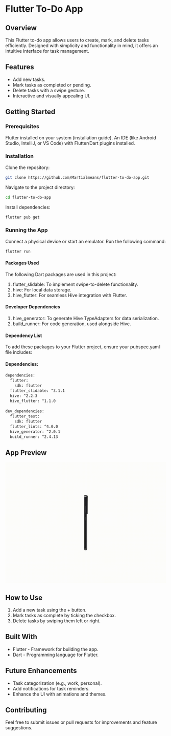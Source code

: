 # Flutter To-Do App

## Overview

This Flutter to-do app allows users to create, mark, and delete tasks efficiently. Designed with simplicity and functionality in mind, it offers an intuitive interface for task management.

## Features

- Add new tasks.
- Mark tasks as completed or pending.
- Delete tasks with a swipe gesture.
- Interactive and visually appealing UI.

## Getting Started

### Prerequisites

Flutter installed on your system (installation guide).
An IDE (like Android Studio, IntelliJ, or VS Code) with Flutter/Dart plugins installed.

### Installation

Clone the repository:

  ```bash
  git clone https://github.com/Martialmeans/flutter-to-do-app.git
  ```

Navigate to the project directory:

  ```bash
  cd flutter-to-do-app
  ```

Install dependencies:

  ```bash
  flutter pub get
  ```

### Running the App

Connect a physical device or start an emulator.
Run the following command:

  ```bash
  flutter run
  ```

#### Packages Used

The following Dart packages are used in this project:

1. flutter_slidable: To implement swipe-to-delete functionality.
2. hive: For local data storage.
3. hive_flutter: For seamless Hive integration with Flutter.

#### Developer Dependencies

1. hive_generator: To generate Hive TypeAdapters for data serialization.
2. build_runner: For code generation, used alongside Hive.

#### Dependency List

To add these packages to your Flutter project, ensure your pubspec.yaml file includes:

#### Dependencies:

    dependencies:
      flutter:
        sdk: flutter
      flutter_slidable: ^3.1.1
      hive: ^2.2.3
      hive_flutter: ^1.1.0

    dev_dependencies:
      flutter_test:
        sdk: flutter
      flutter_lints: ^4.0.0
      hive_generator: ^2.0.1
      build_runner: ^2.4.13
      
## App Preview

![Flutter To-Do App Preview](assets/samsung-galaxy-slow-reveal.gif)

## How to Use

1. Add a new task using the + button.
2. Mark tasks as complete by ticking the checkbox.
3. Delete tasks by swiping them left or right.

## Built With

- Flutter - Framework for building the app.
- Dart - Programming language for Flutter.

## Future Enhancements

- Task categorization (e.g., work, personal).
- Add notifications for task reminders.
- Enhance the UI with animations and themes.

## Contributing

Feel free to submit issues or pull requests for improvements and feature suggestions.
